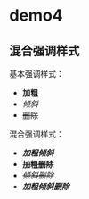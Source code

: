 # demo4

## 混合强调样式

基本强调样式：

- **加粗**
- *倾斜*
- ~~删除~~

混合强调样式：

- ***加粗倾斜***
- **~~加粗删除~~**
- *~~倾斜删除~~*
- ***~~加粗倾斜删除~~***
